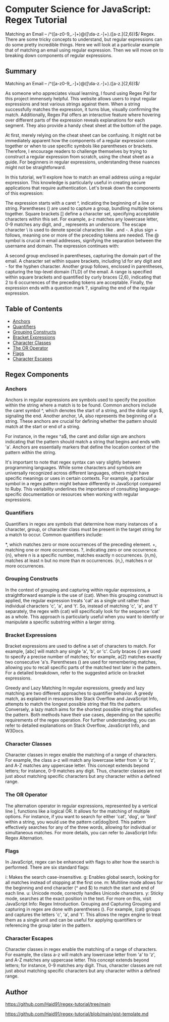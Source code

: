 # Computer Science for JavaScript: Regex Tutorial

Matching an Email – /^([a-z0-9_\.-]+)@([\da-z\.-]+)\.([a-z\.]{2,6})$/ Regex. There are some tricky concepts to understand, but regular expressions can do some pretty incredible things. Here we will look at a particular example that of matching an email using regular expression. Then we will move on to breaking down components of regular expressions.

## Summary

Matching an Email – /^([a-z0-9_\.-]+)@([\da-z\.-]+)\.([a-z\.]{2,6})$/

As someone who appreciates visual learning, I found using Regex Pal for this project immensely helpful. This website allows users to input regular expressions and test various strings against them. When a string successfully matches the expression, it turns blue, visually confirming the match. Additionally, Regex Pal offers an interactive feature where hovering over different parts of the expression reveals explanations for each segment. They also provide a handy cheat sheet at the bottom of the page.

At first, merely relying on the cheat sheet can be confusing. It might not be immediately apparent how the components of a regular expression come together or when to use specific symbols like parentheses or brackets. Therefore, I encourage readers to challenge themselves by trying to construct a regular expression from scratch, using the cheat sheet as a guide. For beginners in regular expressions, understanding these nuances might not be straightforward.

In this tutorial, we'll explore how to match an email address using a regular expression. This knowledge is particularly useful in creating secure applications that require authentication. Let's break down the components of this expression:

The expression starts with a caret ^, indicating the beginning of a line or string.
Parentheses () are used to capture a group, bundling multiple tokens together.
Square brackets [] define a character set, specifying acceptable characters within this set. For example, a-z matches any lowercase letter, 0-9 matches any digit, and _ represents an underscore.
The escape character \ is used to denote special characters like . and -.
A plus sign + follows, meaning one or more of the preceding tokens are needed.
The @ symbol is crucial in email addresses, signifying the separation between the username and domain.
The expression continues with:

A second group enclosed in parentheses, capturing the domain part of the email.
A character set within square brackets, including \d for any digit and - for the hyphen character.
Another group follows, enclosed in parentheses, capturing the top-level domain (TLD) of the email.
A range is specified within square brackets and quantified by curly braces {2,6}, indicating that 2 to 6 occurrences of the preceding tokens are acceptable.
Finally, the expression ends with a question mark ?, signaling the end of the regular expression.


## Table of Contents

- [Anchors](#anchors)
- [Quantifiers](#quantifiers)
- [Grouping Constructs](#grouping-constructs)
- [Bracket Expressions](#bracket-expressions)
- [Character Classes](#character-classes)
- [The OR Operator](#the-or-operator)
- [Flags](#flags)
- [Character Escapes](#character-escapes)

## Regex Components

### Anchors

Anchors in regular expressions are symbols used to specify the position within the string where a match is to be found. Common anchors include the caret symbol ^, which denotes the start of a string, and the dollar sign $, signaling the end. Another anchor, \A, also represents the beginning of a string. These anchors are crucial for defining whether the pattern should match at the start or end of a string.

For instance, in the regex ^a$, the caret and dollar sign are anchors indicating that the pattern should match a string that begins and ends with 'a'. Anchors are essentially markers that define the location context of the pattern within the string.

It's important to note that regex syntax can vary slightly between programming languages. While some characters and symbols are universally recognized across different languages, others might have specific meanings or uses in certain contexts. For example, a particular symbol in a regex pattern might behave differently in JavaScript compared to Ruby. This variability underlines the importance of consulting language-specific documentation or resources when working with regular expressions.

### Quantifiers

Quantifiers in regex are symbols that determine how many instances of a character, group, or character class must be present in the target string for a match to occur. Common quantifiers include:

*, which matches zero or more occurrences of the preceding element.
+, matching one or more occurrences.
?, indicating zero or one occurrence.
{n}, where n is a specific number, matches exactly n occurrences.
{n,m}, matches at least n but no more than m occurrences.
{n,}, matches n or more occurrences.

### Grouping Constructs

In the context of grouping and capturing within regular expressions, a straightforward example is the use of (cat). When this grouping construct is applied, the regular expression treats 'cat' as a single unit rather than individual characters 'c', 'a', and 't'. So, instead of matching 'c', 'a', and 't' separately, the regex with (cat) will specifically look for the sequence 'cat' as a whole. This approach is particularly useful when you want to identify or manipulate a specific substring within a larger string.

### Bracket Expressions

Bracket expressions are used to define a set of characters to match. For example, [abc] will match any single 'a', 'b', or 'c'. Curly braces {} are used to specify a precise number of matches; for example, a{2} matches exactly two consecutive 'a's. Parentheses () are used for remembering matches, allowing you to recall specific parts of the matched text later in the pattern. For a detailed breakdown, refer to the suggested article on bracket expressions.

Greedy and Lazy Matching
In regular expressions, greedy and lazy matching are two different approaches to quantifier behavior. A greedy match, as explained in resources like Stack Overflow and JavaScript Info, attempts to match the longest possible string that fits the pattern. Conversely, a lazy match aims for the shortest possible string that satisfies the pattern. Both methods have their use cases, depending on the specific requirements of the regex operation. For further understanding, you can refer to detailed explanations on Stack Overflow, JavaScript Info, and W3Docs.

### Character Classes

Character classes in regex enable the matching of a range of characters. For example, the class a-z will match any lowercase letter from 'a' to 'z', and A-Z matches any uppercase letter. This concept extends beyond letters; for instance, 0-9 matches any digit. Thus, character classes are not just about matching specific characters but any character within a defined range.

### The OR Operator

The alternation operator in regular expressions, represented by a vertical line |, functions like a logical OR. It allows for the matching of multiple options. For instance, if you want to search for either 'cat', 'dog', or 'bird' within a string, you would use the pattern cat|dog|bird. This pattern effectively searches for any of the three words, allowing for individual or simultaneous matches. For more details, you can refer to JavaScript Info: Regex Alternation.

### Flags

In JavaScript, regex can be enhanced with flags to alter how the search is performed. There are six standard flags:

i: Makes the search case-insensitive.
g: Enables global search, looking for all matches instead of stopping at the first one.
m: Multiline mode allows for the beginning and end character (^ and $) to match the start and end of each line.
u: Unicode mode, correctly handles Unicode characters.
y: Sticky mode, searches at the exact position in the text.
For more on this, visit JavaScript Info: Regex Introduction.
Grouping and Capturing
Grouping and capturing in regex are done with parentheses (). For example, (cat) groups and captures the letters 'c', 'a', and 't'. This allows the regex engine to treat them as a single unit and can be useful for applying quantifiers or referencing the group later in the pattern.

### Character Escapes

Character classes in regex enable the matching of a range of characters. For example, the class a-z will match any lowercase letter from 'a' to 'z', and A-Z matches any uppercase letter. This concept extends beyond letters; for instance, 0-9 matches any digit. Thus, character classes are not just about matching specific characters but any character within a defined range.

## Author

https://github.com/Haid91/regex-tutorial/tree/main

https://github.com/Haid91/regex-tutorial/blob/main/gist-template.md
